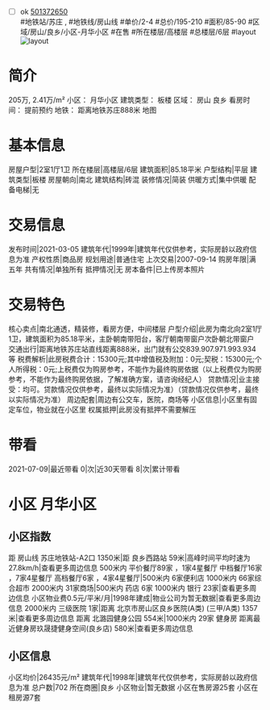- [ ] ok [501372650](https://bj.5i5j.com/ershoufang/501372650.html)  
 #地铁站/苏庄 ,  #地铁线/房山线
#单价/2-4 #总价/195-210 #面积/85-90   #区域/房山/良乡/小区-月华小区 #在售 #所在楼层/高楼层 #总楼层/6层 #layout 
![layout](http://image2a.5i5j.com/scm/HOUSE_CUSTOMER/fcd5e8b23d4b4918a677283ccd224075.jpg_P5.jpg) 
# 简介 
 205万,  2.41万/m² 
小区： 月华小区
建筑类型： 板楼
区域： 房山 良乡
看房时间： 提前预约
地铁： 距离地铁苏庄888米 地图
# 基本信息 
 房屋户型|2室1厅1卫
所在楼层|高楼层/6层
建筑面积|85.18平米
户型结构|平层
建筑类型|板楼
房屋朝向|南北
建筑结构|砖混
装修情况|简装
供暖方式|集中供暖
配备电梯|无
# 交易信息 
 发布时间|2021-03-05
建筑年代|1999年|建筑年代仅供参考，实际房龄以政府信息为准
产权性质|商品房
规划用途|普通住宅
上次交易|2007-09-14
购房年限|满五年
共有情况|单独所有
抵押情况|无
房本备件|已上传房本照片
# 交易特色 
 核心卖点|南北通透，精装修，看房方便，中间楼层
户型介绍|此房为南北向2室1厅1卫，建筑面积为85.18平米，主卧朝南带阳台，客厅朝南带窗户次卧朝北带窗户
交通出行|距离地铁苏庄站直线距离888米，出门就有公交839.907.971.993.934等
税费解析|此房税费合计：15300元;其中增值税及附加：0元;契税：15300元;个人所得税：0元;上税费仅为购房参考，不能作为最终购房依据（以上税费仅为购房参考，不能作为最终购房依据，了解准确方案，请咨询经纪人）
贷款情况|业主接受：均可。贷款情况仅供参考，最终以实际情况为准）（贷款情况仅供参考，最终以实际情况为准）
周边配套|周边有公交车，医院，商场等
小区信息|小区里有固定车位，物业就在小区里
权属抵押|此房没有抵押不需要解压
# 带看 
 2021-07-09|最近带看	 0|次|近30天带看	 8|次|累计带看
# 小区 月华小区
## 小区指数 
 距 房山线 苏庄地铁站-A2口 1350米|距 良乡西路站 59米|高峰时间平均时速为27.8km/h|查看更多周边信息
500米内 平价餐厅89家 ，1家4星餐厅
中档餐厅16家 ，7家4星餐厅
高档餐厅6家 ，4家4星餐厅|500米内 6家便利店
1000米内 66家综合超市
2000米内 31家商场|500米内 药店 6家
1000米内 银行 23家|查看更多周边信息
小区物业费0.5元/平米/月|1998年建成|物业公司为暂无数据|查看更多周边信息
2000米内 三级医院 1家|距离 北京市房山区良乡医院(A类) (三甲/A类) 1357米|查看更多周边信息
距离 北潞园健身公园 554米|1000米内 29家 健身房
距离最近健身房玖晟捷健身空间(良乡店) 580米|查看更多周边信息
## 小区信息 
 小区均价|26435元/m²
建筑年代|1998年|建筑年代仅供参考，实际房龄以政府信息为准
总户数|702
所在商圈|良乡
小区物业|暂无数据
小区在售房源25套
小区在租房源7套
